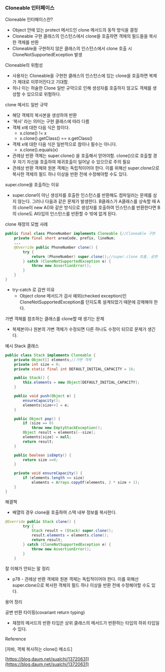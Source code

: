 ### Cloneable 인터페이스

Cloneable 인터페이스란?

- Object 안에 있는 protect 메서드인 clone 메서드의 동작 방식을 결정
- Cloneable 구현 클래스의 인스턴스에서 clone을 호출하면 객체의 필드들을 복사한 객체를 반환
- Cloneable을 구현하지 않은 클래스의 인스턴스에서 clone 호출 시 CloneNotSupportedException 발생

Cloneable의 위험성

- 사용자는 Cloneable을 구현한 클래스의 인스턴스에 있는 clone을 호출하면 복제가 제대로 이루어진다고 기대함.
- 허나 이는 허술한 Clone 일반 규약으로 인해 생성자를 호출하지 않고도 객체를 생성할 수 있으므로 위험하다.

clone 메서드 일반 규약

- 해당 객체의 복사본을 생성하여 반환
- ‘복사’ 라는 의미는 구현 클래스에 따라 다름
- 객체 x에 대한 다음 식은 참이다.
    - x.clone() != x
    - x.clone().getClass() == x.getClass()
- 객체 x에 대한 다음 식은 일반적으로 참이나 필수는 아니다.
    - x.clone().equals(x)
- 관례상 반환 객체는 super.clone() 을 호출해서 얻어야함. clone()으로 호출할 경우 자기 자신을 호출하여 재귀호출이 일어날 수 있으므로 주의 필요
- 관례상 반환 객체와 원본 객체는 독립적이어야 한다. 이를 위해선 super.clone으로 복사한 객체의 필드 하나 이상을 반환 전에 수정해야할 수도 있다.

super.clone을 호출하는 이유

- super.clone이 아닌 생성자를 호출한 인스턴스를 반환해도 컴파일러는 문제를 삼지 않는다. 그러나 다음과 같은 문제가 발생한다. B클래스가 A클래스를 상속할 때 A의 clone이 new A()와 같은 방식으로 생성자를 호출하여 인스턴스를 반환한다면 B의 clone도 A타입의 인스턴스를 반환할 수 밖에 없게 된다.

clone 재정의 모범 사례

```java
public final class PhoneNumber implements Cloneable {//Cloneable 구현
    private final short areaCode, prefix, lineNum;
    ...
    @Override public PhoneNumber clone() {
        try {
            return (PhoneNumber) super.clone();//super.clone 호출, 공변 반환 타이핑이 가능하므로 PhoneNumber로 형변환하여 반환
        } catch (CloneNotSupportedException e) {
            throw new AssertionError();
        }
    }
}
```

- try-catch 로 감싼 이유
    - Object clone 메서드가 검사 예외(checked exception)인 CloneNotSupportedException를 던지도록 설계되었기 때문에 강제해야 한다.

가변 객체를 참조하는 클래스를 clone할 때 생기는 문제

- 복제본이나 원본의 가변 객체가 수정되면 다른 하나도 수정이 되므로 문제가 생긴다.

예시 Stack 클래스

```java
public class Stack implements Cloneable {
    private Object[] elements;//가변 객체
    private int size = 0;
    private static final int DEFAULT_INITIAL_CAPACITY = 16;

    public Stack() {
        this.elements = new Object[DEFAULT_INITIAL_CAPACITY];
    }

    public void push(Object e) {
        ensureCapacity();
        elements[size++] = e;
    }

    public Object pop() {
        if (size == 0)
            throw new EmptyStackException();
        Object result = elements[--size];
        elements[size] = null;
        return result;
    }

    public boolean isEmpty() {
        return size ==0;
    }

    private void ensureCapacity() {
        if (elements.length == size)
            elements = Arrays.copyOf(elements, 2 * size + 1);
    }
}
```

해결책

- 배열의 경우 clone을 호출하여 스택 내부 정보를 복사한다.

```java
@Override public Stack clone() {
        try {
            Stack result = (Stack) super.clone();
            result.elements = elements.clone();
            return result;
        } catch (CloneNotSupportedException e) {
            throw new AssertionError();
        }
    }
```

잘 이해가 안되는 말 정리

- p78 - 관례상 반환 객체와 원본 객체는 독립적이어야 한다. 이를 위해선 super.clone으로 복사한 객체의 필드 하나 이상을 반환 전에 수정해야할 수도 있다.

용어 정리

공변 반환 타이핑(covariant return typing)

- 재정의 메서드의 반환 타입은 상위 클래스의 메서드가 반환하는 타입의 하위 타입일 수 있다.

Reference

[자바, 객체 복사하는 clone() 메소드]

[https://blog.daum.net/sualchi/13720631](https://blog.daum.net/sualchi/13720631)
